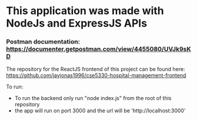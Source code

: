 # This application was made with NodeJs and ExpressJS APIs

### Postman documentation: https://documenter.getpostman.com/view/4455080/UVJk9sKD

The repository for the ReactJS frontend of this project can be found here: https://github.com/jayjonas1996/cse5330-hospital-management-frontend

To run:
* To run the backend only run "node index.js" from the root of this repository
* the app will run on port 3000 and the url will be 'http://localhost:3000'
